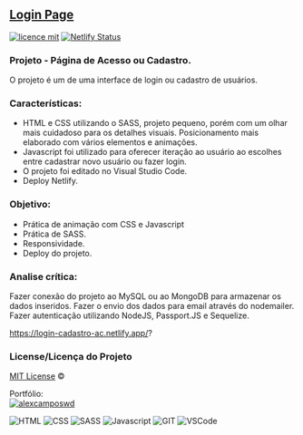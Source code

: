 ## <a href="https://login-cadastro-ac.netlify.app/?">Login Page</a>
[![licence mit](https://img.shields.io/badge/licence-MIT-blue.svg)](https://github.com/alexcamposwd/cadastro_produtos/blob/main/LICENSE) 
[![Netlify Status](https://api.netlify.com/api/v1/badges/7e66f38a-3a9f-4a24-be1e-c308c1e6ad04/deploy-status)](https://app.netlify.com/sites/login-cadastro-ac/deploys)

### Projeto - Página de Acesso ou Cadastro.

O projeto é um de uma interface de login ou cadastro de usuários.

### Características:

- HTML e CSS utilizando o SASS, projeto pequeno, porém com um olhar mais cuidadoso para os detalhes visuais. Posicionamento mais elaborado com vários elementos e animações. 
- Javascript foi utilizado para oferecer iteração ao usuário ao escolhes entre cadastrar novo usuário ou fazer login.
- O projeto foi editado no Visual Studio Code.
- Deploy Netlify.

### Objetivo:

- Prática de animação com CSS e Javascript
- Prática de SASS.
- Responsividade.
- Deploy do projeto.

### Analise crítica:
Fazer conexão do projeto ao MySQL ou ao MongoDB para armazenar os dados inseridos.
Fazer o envio dos dados para email através do nodemailer.
Fazer autenticação utilizando NodeJS, Passport.JS e Sequelize.

https://login-cadastro-ac.netlify.app/?

### License/Licença do Projeto
[MIT License](./LICENSE) ©

Portfólio:<br/>
[![alexcamposwd]( https://img.shields.io/badge/-alexcamposwd-blue )](https://alexcamposwd.netlify.app/)


![HTML]( https://img.shields.io/badge/HTML5-E34F26?style=for-the-badge&logo=html5&logoColor=white
) ![CSS](https://img.shields.io/badge/CSS3-1572B6?style=for-the-badge&logo=css3&logoColor=white
) ![SASS]( https://img.shields.io/badge/Sass-CC6699?style=for-the-badge&logo=sass&logoColor=white
) ![Javascript]( https://img.shields.io/badge/JavaScript-F7DF1E?style=for-the-badge&logo=javascript&logoColor=black) 
![GIT]( https://img.shields.io/badge/Git-F05032?style=for-the-badge&logo=git&logoColor=white) 
![VSCode]( https://img.shields.io/badge/Visual_Studio_Code-0078D4?style=for-the-badge&logo=visual%20studio%20code&logoColor=white) 
